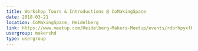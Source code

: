```yaml
---
title: Workshop Tours & Introductions @ CoMakingSpace
date: 2018-03-21
location: CoMakingSpace, Heidelberg
link: https://www.meetup.com/Heidelberg-Makers-Meetup/events/rdbrhpyxfbcc/
usergroup: makershd
type: usergroup
---
```


